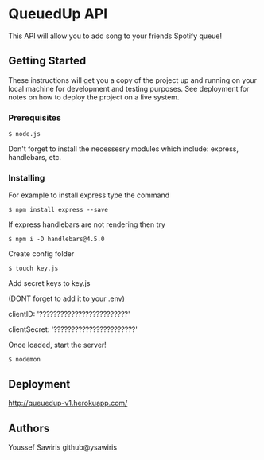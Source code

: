 # QueuedUp API

This API will allow you to add song to your friends Spotify queue!

## Getting Started

These instructions will get you a copy of the project up and running on your local machine for development and testing purposes. See deployment for notes on how to deploy the project on a live system.

### Prerequisites

```
$ node.js
```
Don't forget to install the necessesry modules which include: express, handlebars, etc.

### Installing

For example to install express type the command


```
$ npm install express --save
```

If express handlebars are not rendering then try

```
$ npm i -D handlebars@4.5.0
```

Create config folder

```
$ touch key.js
```

Add secret keys to key.js

(DONT forget to add it to your .env)

clientID: '?????????????????????????'

clientSecret: '???????????????????????'


Once loaded, start the server!

```
$ nodemon
```

## Deployment


http://queuedup-v1.herokuapp.com/


## Authors

Youssef Sawiris github@ysawiris